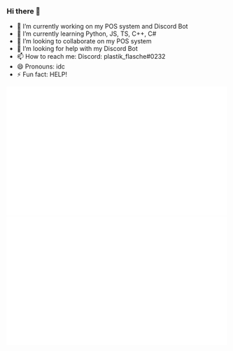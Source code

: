 ### Hi there 👋
- 🔭 I’m currently working on my POS system and Discord Bot
- 🌱 I’m currently learning Python, JS, TS, C++, C#
- 👯 I’m looking to collaborate on my POS system
- 🤔 I’m looking for help with my Discord Bot
- 📫 How to reach me: Discord: plastik_flasche#0232
- 😄 Pronouns: idc
- ⚡ Fun fact: HELP!

![help me](https://raw.githubusercontent.com/plastik-flasche/github-stats/master/generated/languages.svg#gh-dark-mode-only)
![help me2](https://github.com/plastik-flasche/github-stats/blob/master/generated/overview.svg#gh-dark-mode-only)
